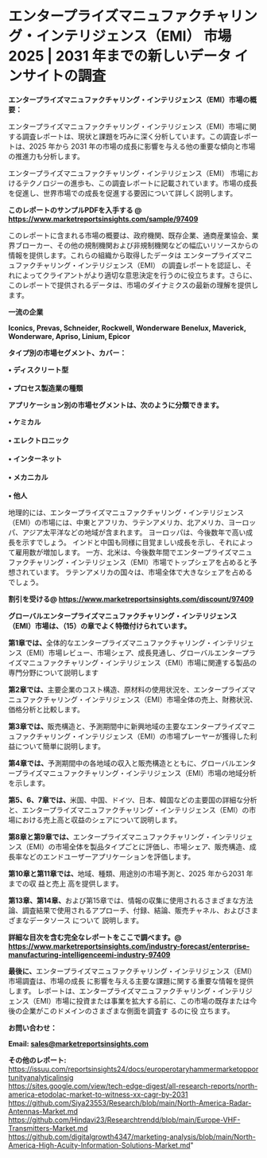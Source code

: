 # エンタープライズマニュファクチャリング・インテリジェンス（EMI） 市場 2025 | 2031 年までの新しいデータ インサイトの調査

<strong><b>エンタープライズマニュファクチャリング・インテリジェンス（EMI）市場の概要：</b></strong>

エンタープライズマニュファクチャリング・インテリジェンス（EMI）市場に関する調査レポートは、現状と課題を巧みに深く分析しています。この調査レポートは、2025 年から 2031 年の市場の成長に影響を与える他の重要な傾向と市場の推進力も分析します。

エンタープライズマニュファクチャリング・インテリジェンス（EMI） 市場におけるテクノロジーの進歩も、この調査レポートに記載されています。市場の成長を促進し、世界市場での成長を促進する要因について詳しく説明します。

<strong>このレポートのサンプルPDFを入手する @ <a href=https://www.marketreportsinsights.com/sample/97409>https://www.marketreportsinsights.com/sample/97409</a></strong>

このレポートに含まれる市場の概要は、政府機関、既存企業、通商産業協会、業界ブローカー、その他の規制機関および非規制機関などの幅広いリソースからの情報を提供します。これらの組織から取得したデータは エンタープライズマニュファクチャリング・インテリジェンス（EMI） の調査レポートを認証し、それによってクライアントがより適切な意思決定を行うのに役立ちます。さらに、このレポートで提供されるデータは、市場のダイナミクスの最新の理解を提供します。

<strong>一流の企業</strong>

<strong><b>Iconics, Prevas, Schneider, Rockwell, Wonderware Benelux, Maverick, Wonderware, Apriso, Linium, Epicor</b></strong>

<strong><b>タイプ別の市場セグメント、カバー：</b></strong>

<strong>• ディスクリート型<br><br>• プロセス製造業の種類</strong>

<strong><b>アプリケーション別の市場セグメントは、次のように分類できます。</b></strong>

<strong>• ケミカル<br><br>• エレクトロニック<br><br>• インターネット<br><br>• メカニカル<br><br>• 他人</strong>

 地理的には、エンタープライズマニュファクチャリング・インテリジェンス（EMI）の市場には、中東とアフリカ、ラテンアメリカ、北アメリカ、ヨーロッパ、アジア太平洋などの地域が含まれます。 ヨーロッパは、今後数年で高い成長を示すでしょう。 インドと中国も同様に目覚ましい成長を示し、それによって雇用数が増加します。 一方、北米は、今後数年間でエンタープライズマニュファクチャリング・インテリジェンス（EMI）市場でトップシェアを占めると予想されています。 ラテンアメリカの国々は、市場全体で大きなシェアを占めるでしょう。

<strong>割引を受ける@ <a href=https://www.marketreportsinsights.com/discount/97409>https://www.marketreportsinsights.com/discount/97409</a></strong>

<strong><b>グローバルエンタープライズマニュファクチャリング・インテリジェンス（EMI）市場は、（15）の章でよく特徴付けられています。</b></strong>

<strong><b>第</b></strong><strong><b>1章では、</b></strong>全体的なエンタープライズマニュファクチャリング・インテリジェンス（EMI）市場レビュー、市場シェア、成長見通し、グローバルエンタープライズマニュファクチャリング・インテリジェンス（EMI）市場に関連する製品の専門分野について説明します

<strong><b>第2章では、</b></strong>主要企業のコスト構造、原材料の使用状況を、エンタープライズマニュファクチャリング・インテリジェンス（EMI）市場全体の売上、財務状況、価格分析と比較します。

<strong><b>第3章では、</b></strong>販売構造と、予測期間中に新興地域の主要なエンタープライズマニュファクチャリング・インテリジェンス（EMI）の市場プレーヤーが獲得した利益について簡単に説明します。

<strong><b>第4章では、</b></strong>予測期間中の各地域の収入と販売構造とともに、グローバルエンタープライズマニュファクチャリング・インテリジェンス（EMI）市場の地域分析を示します。

<strong><b>第5、6、7章では、</b></strong>米国、中国、ドイツ、日本、韓国などの主要国の詳細な分析と、エンタープライズマニュファクチャリング・インテリジェンス（EMI）の市場における売上高と収益のシェアについて説明します。

<strong><b>第8章と第9章では、</b></strong>エンタープライズマニュファクチャリング・インテリジェンス（EMI）の市場全体を製品タイプごとに評価し、市場シェア、販売構造、成長率などのエンドユーザーアプリケーションを評価します。

<strong><b>第10章と第11章では、</b></strong>地域、種類、用途別の市場予測と、2025 年から2031 年までの収 益と売上 高を提供します。

<strong><b>第13章、第14章、</b></strong>および第15章では、情報の収集に使用されるさまざまな方法論、調査結果で使用されるアプローチ、付録、結論、販売チャネル、およびさまざまなデータソース について 説明します。

<strong>詳細な目次を含む完全なレポートをここで調べます。@ <a href=https://www.marketreportsinsights.com/industry-forecast/enterprise-manufacturing-intelligenceemi-industry-97409>https://www.marketreportsinsights.com/industry-forecast/enterprise-manufacturing-intelligenceemi-industry-97409</a></strong>

<strong><b>最後に、</b></strong>エンタープライズマニュファクチャリング・インテリジェンス（EMI）市場調査は、市場の成長 に影響を</a>与える主要な課題に関する重要な情報を提供します。 レポートは、エンタープライズマニュファクチャリング・インテリジェンス（EMI）市場に投資または事業を拡大する前に、この市場の既存または今後の企業がこのドメインのさまざまな側面を調査す るのに役 立ちます。

<strong><b>お問い合わせ：</b></strong>

<strong>Email: </strong><a href=mailto:sales@marketreportsinsights.com><strong>sales@marketreportsinsights.com</strong></a>

<strong>その他のレポート:</strong>
<br>
<a href=https://issuu.com/reportsinsights24/docs/europerotaryhammermarketopportunityanalyticalinsig>https://issuu.com/reportsinsights24/docs/europerotaryhammermarketopportunityanalyticalinsig</a>
<br>
<a href=https://sites.google.com/view/tech-edge-digest/all-research-reports/north-america-etodolac-market-to-witness-xx-cagr-by-2031>https://sites.google.com/view/tech-edge-digest/all-research-reports/north-america-etodolac-market-to-witness-xx-cagr-by-2031</a>
<br>
<a href=https://github.com/Siya23553/Research/blob/main/North-America-Radar-Antennas-Market.md>https://github.com/Siya23553/Research/blob/main/North-America-Radar-Antennas-Market.md</a>
<br>
<a href=https://github.com/Hindavi23/Researchtrendd/blob/main/Europe-VHF-Transmitters-Market.md>https://github.com/Hindavi23/Researchtrendd/blob/main/Europe-VHF-Transmitters-Market.md</a>
<br>
<a href=https://github.com/digitalgrowth4347/marketing-analysis/blob/main/North-America-High-Acuity-Information-Solutions-Market.md>https://github.com/digitalgrowth4347/marketing-analysis/blob/main/North-America-High-Acuity-Information-Solutions-Market.md</a>"
